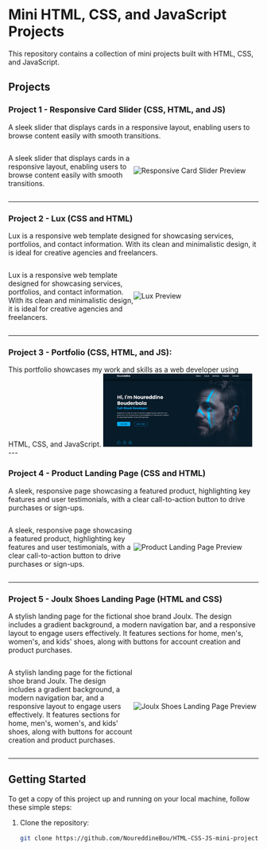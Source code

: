 # Mini HTML, CSS, and JavaScript Projects

This repository contains a collection of mini projects built with HTML, CSS, and JavaScript.

## Projects

### Project 1 - Responsive Card Slider (CSS, HTML, and JS)

A sleek slider that displays cards in a responsive layout, enabling users to browse content easily with smooth transitions.

<div style="display: flex; align-items: center;">
  <p style="flex: 1;">A sleek slider that displays cards in a responsive layout, enabling users to browse content easily with smooth transitions.</p>
  <img src="assets/card-slider-preview.png" alt="Responsive Card Slider Preview" width="300" style="flex: 1;">
</div>

---

### Project 2 - Lux (CSS and HTML)

Lux is a responsive web template designed for showcasing services, portfolios, and contact information. With its clean and minimalistic design, it is ideal for creative agencies and freelancers.

<div style="display: flex; align-items: center;">
  <p style="flex: 1;">Lux is a responsive web template designed for showcasing services, portfolios, and contact information. With its clean and minimalistic design, it is ideal for creative agencies and freelancers.</p>
  <img src="assets/lux-preview.png" alt="Lux Preview" width="300" style="flex: 1;">
</div>

---

### Project 3 - Portfolio (CSS, HTML, and JS):  
<div display: flex>
  This portfolio showcases my work and skills as a web developer using HTML, CSS, and JavaScript. <img src="Project 3 - Portfolio/portfolio-preview.png" alt="Portfolio Preview" width="300">
</div>
---

### Project 4 - Product Landing Page (CSS and HTML)

A sleek, responsive page showcasing a featured product, highlighting key features and user testimonials, with a clear call-to-action button to drive purchases or sign-ups.

<div style="display: flex; align-items: center;">
  <p style="flex: 1;">A sleek, responsive page showcasing a featured product, highlighting key features and user testimonials, with a clear call-to-action button to drive purchases or sign-ups.</p>
  <img src="/product-landing-preview.png" alt="Product Landing Page Preview" width="300" style="flex: 1;">
</div>

---

### Project 5 - Joulx Shoes Landing Page (HTML and CSS)

A stylish landing page for the fictional shoe brand Joulx. The design includes a gradient background, a modern navigation bar, and a responsive layout to engage users effectively. It features sections for home, men's, women's, and kids' shoes, along with buttons for account creation and product purchases.

<div style="display: flex; align-items: center;">
  <p style="flex: 1;">A stylish landing page for the fictional shoe brand Joulx. The design includes a gradient background, a modern navigation bar, and a responsive layout to engage users effectively. It features sections for home, men's, women's, and kids' shoes, along with buttons for account creation and product purchases.</p>
  <img src="assets/joulx-shoes-preview.png" alt="Joulx Shoes Landing Page Preview" width="300" style="flex: 1;">
</div>

---

## Getting Started

To get a copy of this project up and running on your local machine, follow these simple steps:

1. Clone the repository:
   ```bash
   git clone https://github.com/NoureddineBou/HTML-CSS-JS-mini-projects.git
